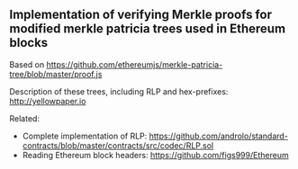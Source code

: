 
## Implementation of verifying Merkle proofs for modified merkle patricia trees used in Ethereum blocks

Based on https://github.com/ethereumjs/merkle-patricia-tree/blob/master/proof.js

Description of these trees, including RLP and hex-prefixes: http://yellowpaper.io

Related:
 * Complete implementation of RLP: https://github.com/androlo/standard-contracts/blob/master/contracts/src/codec/RLP.sol
 * Reading Ethereum block headers: https://github.com/figs999/Ethereum

